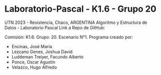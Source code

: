 # Laboratorio-Pascal - K1.6 - Grupo 20
UTN 2023 - Resistencia, Chaco, ARGENTINA Algoritmo y Estructura de Datos - Laboratorio Pascal
Link a Repo de GitHub:   

Comisión: K1.6. Grupo: 20. 
Escenario N°1. 
Programa creado por: 
- Encinas, José María
- Lezcano Genes, Joshua David
- Luddeman Treiyer, Facundo Alberto
- Ponce, Oscar Agustín
- Velazco, Hugo Alfredo
